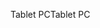 <span data-ttu-id="a0526-101">Tablet PC</span><span class="sxs-lookup"><span data-stu-id="a0526-101">Tablet PC</span></span>